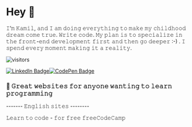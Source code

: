 # Hey 👋

𝙸’𝚖 𝙺𝚊𝚖𝚒𝚕, 𝚊𝚗𝚍 𝙸 𝚊𝚖 𝚍𝚘𝚒𝚗𝚐 𝚎𝚟𝚎𝚛𝚢𝚝𝚑𝚒𝚗𝚐 𝚝𝚘 𝚖𝚊𝚔𝚎 𝚖𝚢 𝚌𝚑𝚒𝚕𝚍𝚑𝚘𝚘𝚍 𝚍𝚛𝚎𝚊𝚖 𝚌𝚘𝚖𝚎 𝚝𝚛𝚞𝚎. 𝚆𝚛𝚒𝚝𝚎 𝚌𝚘𝚍𝚎. 𝙼𝚢 𝚙𝚕𝚊𝚗 𝚒𝚜 𝚝𝚘 𝚜𝚙𝚎𝚌𝚒𝚊𝚕𝚒𝚣𝚎 𝚒𝚗 𝚝𝚑𝚎 𝚏𝚛𝚘𝚗𝚝-𝚎𝚗𝚍 𝚍𝚎𝚟𝚎𝚕𝚘𝚙𝚖𝚎𝚗𝚝 𝚏𝚒𝚛𝚜𝚝 𝚊𝚗𝚍 𝚝𝚑𝚎𝚗 𝚐𝚘 𝚍𝚎𝚎𝚙𝚎𝚛 :-) . 𝙸 𝚜𝚙𝚎𝚗𝚍 𝚎𝚟𝚎𝚛𝚢 𝚖𝚘𝚖𝚎𝚗𝚝 𝚖𝚊𝚔𝚒𝚗𝚐 𝚒𝚝 𝚊 𝚛𝚎𝚊𝚕𝚒𝚝𝚢.



![visitors](https://visitor-badge-reloaded.herokuapp.com/badge?page_id=kovval78.kovval78&color=00cf00)


[![LinkedIn Badge](https://img.shields.io/badge/LinkedIn-Profile-informational?style=flat&logo=linkedin&logoColor=white&color=0D76A8)](https://www.linkedin.com/in/kamil-kowalczyk-b6a4016b/)[![CodePen Badge](https://img.shields.io/badge/CodePen-Profile-informational?style=flat&logo=codepen&logoColor=white&color=black)](https://codepen.io/kovval78)


### 📝 𝙶𝚛𝚎𝚊𝚝 𝚠𝚎𝚋𝚜𝚒𝚝𝚎𝚜 𝚏𝚘𝚛 𝚊𝚗𝚢𝚘𝚗𝚎 𝚠𝚊𝚗𝚝𝚒𝚗𝚐 𝚝𝚘 𝚕𝚎𝚊𝚛𝚗 𝚙𝚛𝚘𝚐𝚛𝚊𝚖𝚖𝚒𝚗𝚐

------- 𝙴𝚗𝚐𝚕𝚒𝚜𝚑 𝚜𝚒𝚝𝚎𝚜 --------

𝙻𝚎𝚊𝚛𝚗 𝚝𝚘 𝚌𝚘𝚍𝚎 - 𝚏𝚘𝚛 𝚏𝚛𝚎𝚎 𝚏𝚛𝚎𝚎𝙲𝚘𝚍𝚎𝙲𝚊𝚖𝚙